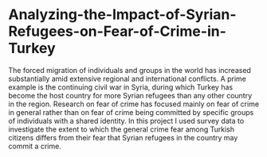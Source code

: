 # Analyzing-the-Impact-of-Syrian-Refugees-on-Fear-of-Crime-in-Turkey

The forced migration of individuals and groups in the world has increased substantially amid extensive regional and international conflicts. A prime example is the continuing civil war in Syria, during which Turkey has become the host country for more Syrian refugees than any other country in the region. Research on fear of crime has focused mainly on fear of crime in general rather than on fear of crime being committed by specific groups of individuals with a shared identity. In this project I used survey data to investigate the extent to which the general crime fear among Turkish citizens differs from their fear that Syrian refugees in the country may commit a crime. 
